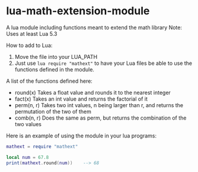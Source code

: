 # lua-math-extension-module
A lua module including functions meant to extend the math library
Note: Uses at least Lua 5.3

How to add to Lua:
1. Move the file into your LUA_PATH
2. Just use `lua require "mathext"` to have your Lua files be able to use the functions defined in the module.

A list of the functions defined here:
* round(x)
  Takes a float value and rounds it to the nearest integer
* fact(x)
  Takes an int value and returns the factorial of it
* perm(n, r)
  Takes two int values, n being larger than r, and returns the permutation of the two of them
* comb(n, r)
  Does the same as perm, but returns the combination of the two values

Here is an example of using the module in your lua programs:

  ```lua
  mathext = require "mathext"
  
  local num = 67.8
  print(mathext.round(num))    --> 68
  ```
